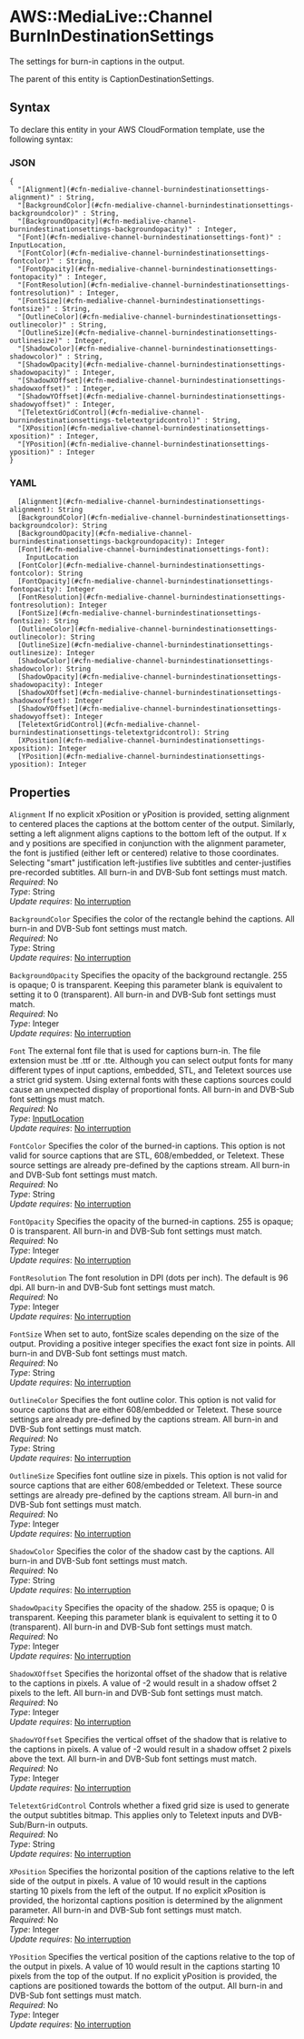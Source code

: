 # AWS::MediaLive::Channel BurnInDestinationSettings<a name="aws-properties-medialive-channel-burnindestinationsettings"></a>

The settings for burn\-in captions in the output\.

The parent of this entity is CaptionDestinationSettings\.

## Syntax<a name="aws-properties-medialive-channel-burnindestinationsettings-syntax"></a>

To declare this entity in your AWS CloudFormation template, use the following syntax:

### JSON<a name="aws-properties-medialive-channel-burnindestinationsettings-syntax.json"></a>

```
{
  "[Alignment](#cfn-medialive-channel-burnindestinationsettings-alignment)" : String,
  "[BackgroundColor](#cfn-medialive-channel-burnindestinationsettings-backgroundcolor)" : String,
  "[BackgroundOpacity](#cfn-medialive-channel-burnindestinationsettings-backgroundopacity)" : Integer,
  "[Font](#cfn-medialive-channel-burnindestinationsettings-font)" : InputLocation,
  "[FontColor](#cfn-medialive-channel-burnindestinationsettings-fontcolor)" : String,
  "[FontOpacity](#cfn-medialive-channel-burnindestinationsettings-fontopacity)" : Integer,
  "[FontResolution](#cfn-medialive-channel-burnindestinationsettings-fontresolution)" : Integer,
  "[FontSize](#cfn-medialive-channel-burnindestinationsettings-fontsize)" : String,
  "[OutlineColor](#cfn-medialive-channel-burnindestinationsettings-outlinecolor)" : String,
  "[OutlineSize](#cfn-medialive-channel-burnindestinationsettings-outlinesize)" : Integer,
  "[ShadowColor](#cfn-medialive-channel-burnindestinationsettings-shadowcolor)" : String,
  "[ShadowOpacity](#cfn-medialive-channel-burnindestinationsettings-shadowopacity)" : Integer,
  "[ShadowXOffset](#cfn-medialive-channel-burnindestinationsettings-shadowxoffset)" : Integer,
  "[ShadowYOffset](#cfn-medialive-channel-burnindestinationsettings-shadowyoffset)" : Integer,
  "[TeletextGridControl](#cfn-medialive-channel-burnindestinationsettings-teletextgridcontrol)" : String,
  "[XPosition](#cfn-medialive-channel-burnindestinationsettings-xposition)" : Integer,
  "[YPosition](#cfn-medialive-channel-burnindestinationsettings-yposition)" : Integer
}
```

### YAML<a name="aws-properties-medialive-channel-burnindestinationsettings-syntax.yaml"></a>

```
  [Alignment](#cfn-medialive-channel-burnindestinationsettings-alignment): String
  [BackgroundColor](#cfn-medialive-channel-burnindestinationsettings-backgroundcolor): String
  [BackgroundOpacity](#cfn-medialive-channel-burnindestinationsettings-backgroundopacity): Integer
  [Font](#cfn-medialive-channel-burnindestinationsettings-font):
    InputLocation
  [FontColor](#cfn-medialive-channel-burnindestinationsettings-fontcolor): String
  [FontOpacity](#cfn-medialive-channel-burnindestinationsettings-fontopacity): Integer
  [FontResolution](#cfn-medialive-channel-burnindestinationsettings-fontresolution): Integer
  [FontSize](#cfn-medialive-channel-burnindestinationsettings-fontsize): String
  [OutlineColor](#cfn-medialive-channel-burnindestinationsettings-outlinecolor): String
  [OutlineSize](#cfn-medialive-channel-burnindestinationsettings-outlinesize): Integer
  [ShadowColor](#cfn-medialive-channel-burnindestinationsettings-shadowcolor): String
  [ShadowOpacity](#cfn-medialive-channel-burnindestinationsettings-shadowopacity): Integer
  [ShadowXOffset](#cfn-medialive-channel-burnindestinationsettings-shadowxoffset): Integer
  [ShadowYOffset](#cfn-medialive-channel-burnindestinationsettings-shadowyoffset): Integer
  [TeletextGridControl](#cfn-medialive-channel-burnindestinationsettings-teletextgridcontrol): String
  [XPosition](#cfn-medialive-channel-burnindestinationsettings-xposition): Integer
  [YPosition](#cfn-medialive-channel-burnindestinationsettings-yposition): Integer
```

## Properties<a name="aws-properties-medialive-channel-burnindestinationsettings-properties"></a>

`Alignment` <a name="cfn-medialive-channel-burnindestinationsettings-alignment"></a>
If no explicit xPosition or yPosition is provided, setting alignment to centered places the captions at the bottom center of the output\. Similarly, setting a left alignment aligns captions to the bottom left of the output\. If x and y positions are specified in conjunction with the alignment parameter, the font is justified \(either left or centered\) relative to those coordinates\. Selecting "smart" justification left\-justifies live subtitles and center\-justifies pre\-recorded subtitles\. All burn\-in and DVB\-Sub font settings must match\.  
_Required_: No  
_Type_: String  
_Update requires_: [No interruption](https://docs.aws.amazon.com/AWSCloudFormation/latest/UserGuide/using-cfn-updating-stacks-update-behaviors.html#update-no-interrupt)

`BackgroundColor` <a name="cfn-medialive-channel-burnindestinationsettings-backgroundcolor"></a>
Specifies the color of the rectangle behind the captions\. All burn\-in and DVB\-Sub font settings must match\.  
_Required_: No  
_Type_: String  
_Update requires_: [No interruption](https://docs.aws.amazon.com/AWSCloudFormation/latest/UserGuide/using-cfn-updating-stacks-update-behaviors.html#update-no-interrupt)

`BackgroundOpacity` <a name="cfn-medialive-channel-burnindestinationsettings-backgroundopacity"></a>
Specifies the opacity of the background rectangle\. 255 is opaque; 0 is transparent\. Keeping this parameter blank is equivalent to setting it to 0 \(transparent\)\. All burn\-in and DVB\-Sub font settings must match\.  
_Required_: No  
_Type_: Integer  
_Update requires_: [No interruption](https://docs.aws.amazon.com/AWSCloudFormation/latest/UserGuide/using-cfn-updating-stacks-update-behaviors.html#update-no-interrupt)

`Font` <a name="cfn-medialive-channel-burnindestinationsettings-font"></a>
The external font file that is used for captions burn\-in\. The file extension must be \.ttf or \.tte\. Although you can select output fonts for many different types of input captions, embedded, STL, and Teletext sources use a strict grid system\. Using external fonts with these captions sources could cause an unexpected display of proportional fonts\. All burn\-in and DVB\-Sub font settings must match\.  
_Required_: No  
_Type_: [InputLocation](aws-properties-medialive-channel-inputlocation.md)  
_Update requires_: [No interruption](https://docs.aws.amazon.com/AWSCloudFormation/latest/UserGuide/using-cfn-updating-stacks-update-behaviors.html#update-no-interrupt)

`FontColor` <a name="cfn-medialive-channel-burnindestinationsettings-fontcolor"></a>
Specifies the color of the burned\-in captions\. This option is not valid for source captions that are STL, 608/embedded, or Teletext\. These source settings are already pre\-defined by the captions stream\. All burn\-in and DVB\-Sub font settings must match\.  
_Required_: No  
_Type_: String  
_Update requires_: [No interruption](https://docs.aws.amazon.com/AWSCloudFormation/latest/UserGuide/using-cfn-updating-stacks-update-behaviors.html#update-no-interrupt)

`FontOpacity` <a name="cfn-medialive-channel-burnindestinationsettings-fontopacity"></a>
Specifies the opacity of the burned\-in captions\. 255 is opaque; 0 is transparent\. All burn\-in and DVB\-Sub font settings must match\.  
_Required_: No  
_Type_: Integer  
_Update requires_: [No interruption](https://docs.aws.amazon.com/AWSCloudFormation/latest/UserGuide/using-cfn-updating-stacks-update-behaviors.html#update-no-interrupt)

`FontResolution` <a name="cfn-medialive-channel-burnindestinationsettings-fontresolution"></a>
The font resolution in DPI \(dots per inch\)\. The default is 96 dpi\. All burn\-in and DVB\-Sub font settings must match\.  
_Required_: No  
_Type_: Integer  
_Update requires_: [No interruption](https://docs.aws.amazon.com/AWSCloudFormation/latest/UserGuide/using-cfn-updating-stacks-update-behaviors.html#update-no-interrupt)

`FontSize` <a name="cfn-medialive-channel-burnindestinationsettings-fontsize"></a>
When set to auto, fontSize scales depending on the size of the output\. Providing a positive integer specifies the exact font size in points\. All burn\-in and DVB\-Sub font settings must match\.  
_Required_: No  
_Type_: String  
_Update requires_: [No interruption](https://docs.aws.amazon.com/AWSCloudFormation/latest/UserGuide/using-cfn-updating-stacks-update-behaviors.html#update-no-interrupt)

`OutlineColor` <a name="cfn-medialive-channel-burnindestinationsettings-outlinecolor"></a>
Specifies the font outline color\. This option is not valid for source captions that are either 608/embedded or Teletext\. These source settings are already pre\-defined by the captions stream\. All burn\-in and DVB\-Sub font settings must match\.  
_Required_: No  
_Type_: String  
_Update requires_: [No interruption](https://docs.aws.amazon.com/AWSCloudFormation/latest/UserGuide/using-cfn-updating-stacks-update-behaviors.html#update-no-interrupt)

`OutlineSize` <a name="cfn-medialive-channel-burnindestinationsettings-outlinesize"></a>
Specifies font outline size in pixels\. This option is not valid for source captions that are either 608/embedded or Teletext\. These source settings are already pre\-defined by the captions stream\. All burn\-in and DVB\-Sub font settings must match\.  
_Required_: No  
_Type_: Integer  
_Update requires_: [No interruption](https://docs.aws.amazon.com/AWSCloudFormation/latest/UserGuide/using-cfn-updating-stacks-update-behaviors.html#update-no-interrupt)

`ShadowColor` <a name="cfn-medialive-channel-burnindestinationsettings-shadowcolor"></a>
Specifies the color of the shadow cast by the captions\. All burn\-in and DVB\-Sub font settings must match\.  
_Required_: No  
_Type_: String  
_Update requires_: [No interruption](https://docs.aws.amazon.com/AWSCloudFormation/latest/UserGuide/using-cfn-updating-stacks-update-behaviors.html#update-no-interrupt)

`ShadowOpacity` <a name="cfn-medialive-channel-burnindestinationsettings-shadowopacity"></a>
Specifies the opacity of the shadow\. 255 is opaque; 0 is transparent\. Keeping this parameter blank is equivalent to setting it to 0 \(transparent\)\. All burn\-in and DVB\-Sub font settings must match\.  
_Required_: No  
_Type_: Integer  
_Update requires_: [No interruption](https://docs.aws.amazon.com/AWSCloudFormation/latest/UserGuide/using-cfn-updating-stacks-update-behaviors.html#update-no-interrupt)

`ShadowXOffset` <a name="cfn-medialive-channel-burnindestinationsettings-shadowxoffset"></a>
Specifies the horizontal offset of the shadow that is relative to the captions in pixels\. A value of \-2 would result in a shadow offset 2 pixels to the left\. All burn\-in and DVB\-Sub font settings must match\.  
_Required_: No  
_Type_: Integer  
_Update requires_: [No interruption](https://docs.aws.amazon.com/AWSCloudFormation/latest/UserGuide/using-cfn-updating-stacks-update-behaviors.html#update-no-interrupt)

`ShadowYOffset` <a name="cfn-medialive-channel-burnindestinationsettings-shadowyoffset"></a>
Specifies the vertical offset of the shadow that is relative to the captions in pixels\. A value of \-2 would result in a shadow offset 2 pixels above the text\. All burn\-in and DVB\-Sub font settings must match\.  
_Required_: No  
_Type_: Integer  
_Update requires_: [No interruption](https://docs.aws.amazon.com/AWSCloudFormation/latest/UserGuide/using-cfn-updating-stacks-update-behaviors.html#update-no-interrupt)

`TeletextGridControl` <a name="cfn-medialive-channel-burnindestinationsettings-teletextgridcontrol"></a>
Controls whether a fixed grid size is used to generate the output subtitles bitmap\. This applies only to Teletext inputs and DVB\-Sub/Burn\-in outputs\.  
_Required_: No  
_Type_: String  
_Update requires_: [No interruption](https://docs.aws.amazon.com/AWSCloudFormation/latest/UserGuide/using-cfn-updating-stacks-update-behaviors.html#update-no-interrupt)

`XPosition` <a name="cfn-medialive-channel-burnindestinationsettings-xposition"></a>
Specifies the horizontal position of the captions relative to the left side of the output in pixels\. A value of 10 would result in the captions starting 10 pixels from the left of the output\. If no explicit xPosition is provided, the horizontal captions position is determined by the alignment parameter\. All burn\-in and DVB\-Sub font settings must match\.  
_Required_: No  
_Type_: Integer  
_Update requires_: [No interruption](https://docs.aws.amazon.com/AWSCloudFormation/latest/UserGuide/using-cfn-updating-stacks-update-behaviors.html#update-no-interrupt)

`YPosition` <a name="cfn-medialive-channel-burnindestinationsettings-yposition"></a>
Specifies the vertical position of the captions relative to the top of the output in pixels\. A value of 10 would result in the captions starting 10 pixels from the top of the output\. If no explicit yPosition is provided, the captions are positioned towards the bottom of the output\. All burn\-in and DVB\-Sub font settings must match\.  
_Required_: No  
_Type_: Integer  
_Update requires_: [No interruption](https://docs.aws.amazon.com/AWSCloudFormation/latest/UserGuide/using-cfn-updating-stacks-update-behaviors.html#update-no-interrupt)

